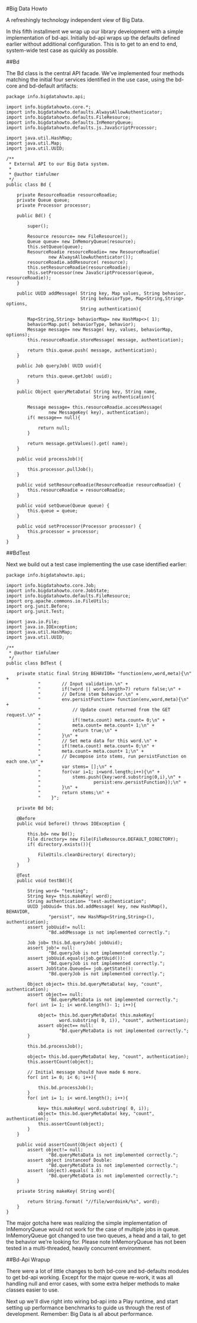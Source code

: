 #Big Data Howto

A refreshingly technology independent view of Big Data.

In this fifth installment we wrap up our library development with a simple
implementation of bd-api.  Initially bd-api wraps up the defaults defined
earlier without additional configuration.  This is to get to an end to end,
system-wide test case as quickly as possible.

##Bd

The Bd class is the central API facade.  We've implemented four methods matching
the initial four services identified in the use case, using the bd-core and
bd-default artifacts:

```
package info.bigdatahowto.api;

import info.bigdatahowto.core.*;
import info.bigdatahowto.defaults.AlwaysAllowAuthenticator;
import info.bigdatahowto.defaults.FileResource;
import info.bigdatahowto.defaults.InMemoryQueue;
import info.bigdatahowto.defaults.js.JavaScriptProcessor;

import java.util.HashMap;
import java.util.Map;
import java.util.UUID;

/**
 * External API to our Big Data system.
 *
 * @author timfulmer
 */
public class Bd {

    private ResourceRoadie resourceRoadie;
    private Queue queue;
    private Processor processor;

    public Bd() {

        super();

        Resource resource= new FileResource();
        Queue queue= new InMemoryQueue(resource);
        this.setQueue(queue);
        ResourceRoadie resourceRoadie= new ResourceRoadie(
                new AlwaysAllowAuthenticator());
        resourceRoadie.addResource( resource);
        this.setResourceRoadie(resourceRoadie);
        this.setProcessor(new JavaScriptProcessor(queue, resourceRoadie));
    }

    public UUID addMessage( String key, Map values, String behavior,
                            String behaviorType, Map<String,String> options,
                            String authentication){

        Map<String,String> behaviorMap= new HashMap<>( 1);
        behaviorMap.put( behaviorType, behavior);
        Message message= new Message( key, values, behaviorMap, options);
        this.resourceRoadie.storeMessage( message, authentication);

        return this.queue.push( message, authentication);
    }

    public Job queryJob( UUID uuid){

        return this.queue.getJob( uuid);
    }

    public Object queryMetaData( String key, String name,
                                 String authentication){

        Message message= this.resourceRoadie.accessMessage(
                new MessageKey( key), authentication);
        if( message== null){

            return null;
        }

        return message.getValues().get( name);
    }

    public void processJob(){

        this.processor.pullJob();
    }

    public void setResourceRoadie(ResourceRoadie resourceRoadie) {
        this.resourceRoadie = resourceRoadie;
    }

    public void setQueue(Queue queue) {
        this.queue = queue;
    }

    public void setProcessor(Processor processor) {
        this.processor = processor;
    }
}
```

##BdTest

Next we build out a test case implementing the use case identified earlier:

```
package info.bigdatahowto.api;

import info.bigdatahowto.core.Job;
import info.bigdatahowto.core.JobState;
import info.bigdatahowto.defaults.FileResource;
import org.apache.commons.io.FileUtils;
import org.junit.Before;
import org.junit.Test;

import java.io.File;
import java.io.IOException;
import java.util.HashMap;
import java.util.UUID;

/**
 * @author timfulmer
 */
public class BdTest {

    private static final String BEHAVIOR= "function(env,word,meta){\n" +
            "        // Input validation.\n" +
            "        if(!word || word.length>7) return false;\n" +
            "        // Define stem behavior.\n" +
            "        env.persistFunction= function(env,word,meta){\n" +
            "            // Update count returned from the GET request.\n" +
            "            if(!meta.count) meta.count= 0;\n" +
            "            meta.count= meta.count+ 1;\n" +
            "            return true;\n" +
            "        }\n" +
            "        // Set meta data for this word.\n" +
            "        if(!meta.count) meta.count= 0;\n" +
            "        meta.count= meta.count+ 1;\n" +
            "        // Decompose into stems, run persistFunction on each one.\n" +
            "        var stems= [];\n" +
            "        for(var i=1; i<word.length;i++){\n" +
            "            stems.push({key:word.substring(0,i),\n" +
            "                    persist:env.persistFunction});\n" +
            "        }\n" +
            "        return stems;\n" +
            "    }";

    private Bd bd;

    @Before
    public void before() throws IOException {

        this.bd= new Bd();
        File directory= new File(FileResource.DEFAULT_DIRECTORY);
        if( directory.exists()){

            FileUtils.cleanDirectory( directory);
        }
    }

    @Test
    public void testBd(){

        String word= "testing";
        String key= this.makeKey( word);
        String authentication= "test-authentication";
        UUID jobUuid= this.bd.addMessage( key, new HashMap(), BEHAVIOR,
                "persist", new HashMap<String,String>(), authentication);
        assert jobUuid!= null:
                "Bd.addMessage is not implemented correctly.";

        Job job= this.bd.queryJob( jobUuid);
        assert job!= null:
                "Bd.queryJob is not implemented correctly.";
        assert jobUuid.equals(job.getUuid()):
                "Bd.queryJob is not implemented correctly.";
        assert JobState.Queued== job.getState():
                "Bd.queryJob is not implemented correctly.";

        Object object= this.bd.queryMetaData( key, "count", authentication);
        assert object== null:
                "Bd.queryMetaData is not implemented correctly.";
        for( int i= 1; i< word.length()- 1; i++){

            object= this.bd.queryMetaData( this.makeKey(
                    word.substring( 0, i)), "count", authentication);
            assert object== null:
                    "Bd.queryMetaData is not implemented correctly.";
        }

        this.bd.processJob();

        object= this.bd.queryMetaData( key, "count", authentication);
        this.assertCount(object);

        // Initial message should have made 6 more.
        for( int i= 0; i< 6; i++){

            this.bd.processJob();
        }
        for( int i= 1; i< word.length(); i++){

            key= this.makeKey( word.substring( 0, i));
            object= this.bd.queryMetaData( key, "count", authentication);
            this.assertCount(object);
        }
    }

    public void assertCount(Object object) {
        assert object!= null:
                "Bd.queryMetaData is not implemented correctly.";
        assert object instanceof Double:
                "Bd.queryMetaData is not implemented correctly.";
        assert (object).equals( 1.0):
                "Bd.queryMetaData is not implemented correctly.";
    }

    private String makeKey( String word){

        return String.format( "//file/wordoink/%s", word);
    }
}
```

The major gotcha here was realizing the simple implementation of InMemoryQueue
would not work for the case of multiple jobs in queue.  InMemoryQueue got
changed to use two queues, a head and a tail, to get the behavior we're looking
for.  Please note InMemoryQueue has not been tested in a multi-threaded, heavily
concurrent environment.

##Bd-Api Wrapup

There were a lot of little changes to both bd-core and bd-defaults modules to
get bd-api working.  Except for the major queue re-work, it was all handling
null and error cases, with some extra helper methods to make classes easier to
use.

Next up we'll dive right into wiring bd-api into a Play runtime, and start
setting up performance benchmarks to guide us through the rest of development.
Remember: Big Data is all about performance.